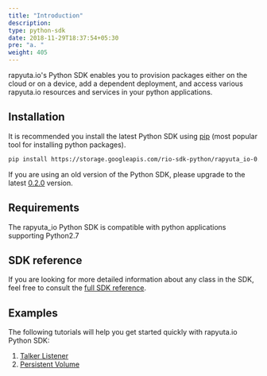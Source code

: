 ```yaml
---
title: "Introduction"
description:
type: python-sdk
date: 2018-11-29T18:37:54+05:30
pre: "a. "
weight: 405
---
```

rapyuta.io's Python SDK enables you to provision packages either on the cloud or
on a device, add a dependent deployment, and access various rapyuta.io resources
and services in your python applications.

## Installation
It is recommended you install the latest Python SDK using [pip](https://pip.pypa.io/en/stable/)
(most popular tool for installing python packages).
```bash
pip install https://storage.googleapis.com/rio-sdk-python/rapyuta_io-0.2.0-py2-none-any.whl
```
If you are using an old version of the Python SDK, please upgrade to the latest
[0.2.0](https://storage.googleapis.com/rio-sdk-python/rapyuta_io-0.2.0-py2-none-any.whl)
version.

## Requirements
The rapyuta_io Python SDK is compatible with python applications supporting Python2.7

## SDK reference
If you are looking for more detailed information about any class in the SDK, feel
free to consult the [full SDK reference](https://closed-betadocs.ep.rapyuta.io/).

## Examples
The following tutorials will help you get started quickly with rapyuta.io
Python SDK:

1. [Talker Listener](/python-sdk/talker-listener)
2. [Persistent Volume](/python-sdk/persistent-volume)
